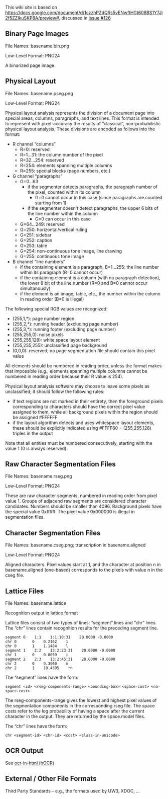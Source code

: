 This wiki site is based on https://docs.google.com/document/d/1czzhPZdQRs5vENwftHGt608BS1Y7Jj2f5ZZIkuSKP8A/preview#, discussed in [issue #126](https://github.com/tmbdev/ocropy/issues/126)

## Binary Page Images

File Names: basename.bin.png

Low-Level Format: PNG24

A binarized page image.


## Physical Layout

File Names: basename.pseg.png

Low-Level Format: PNG24

Physical layout analysis represents the division of a document page into special areas, columns, paragraphs, and text lines.
This format is intended to represent with pixel-accuracy the results of “classical”, non-probabilistic physical layout analysis.
These divisions are encoded as follows into the format:
* R channel “columns”
  * R=0: reserved
  * R=1…31: the column number of the pixel
  * R=32…254: reserved
  * R=254: elements spanning multiple columns
  * R=255: special blocks (page numbers, etc.)
* G channel “paragraphs”
  * G=0…63
    * if the segmenter detects paragraphs, the paragraph number of the pixel, counted within its column
      * G=0 cannot occur in this case (since paragraphs are counted starting from 1)
    * if the segmenter doesn't detect paragraphs, the upper 6 bits of the line number within the column
      * G=0 can occur in this case
  * G=64…249: reserved
  * G=250: horizontal/vertical ruling
  * G=251: sidebar
  * G=252: caption
  * G=253: table
  * G=254: non-continuous tone image, line drawing
  * G=255: continuous tone image
* B channel “line numbers”
  * if the containing element is a paragraph, B=1…255: the line number within its paragraph (B=0 cannot occur)
  * if the containing element is a column (with no paragraph detection), the lower 8 bit of the line number (R=0 and B=0 cannot occur simultanously)
  * if the element is an image, table, etc., the number within the column in reading order (B=0 is illegal)

The following special RGB values are recognized:
* (255,1,*): page number region
* (255,2,*): running header (excluding page number)
* (255,3,*): running footer (excluding page number)
* (255,255,0): noise pixels
* (255,255,128): white space layout element
* (255,255,255): unclassified page background
* (0,0,0): reserved; no page segmentation file should contain this pixel value

All elements should be numbered in reading order, unless the format makes that impossible (e.g., elements spanning multiple columns cannot be numbered in reading order because their R value is 254).

Physical layout analysis software may choose to leave some pixels as unclassified; it should follow the following rules:
* if text regions are not marked in their entirety, then the foreground pixels corresponding to characters should have the correct pixel value assigned to them, while all background pixels within the region should be assigned #FFFFFF
* if the layout algorithm detects and uses whitespace layout elements, these should be explicitly indicated using #FFFF80 = (255,255,128) triples in the output

Note that all entities must be numbered consecutively, starting with the value 1 (0 is always reserved).


## Raw Character Segmentation Files

File Names: basename.rseg.png

Low-Level Format: PNG24

These are raw character segments, numbered in reading order from pixel value 1. Groups of adjacend raw segments are considered character candidates. Numbers should be smaller than 4096. Background pixels have the special value 0xffffff. The pixel value 0x000000 is illegal in segmentation files.


## Character Segmentation Files

File Names: basename.cseg.png; transcription in basename.aligned

Low-Level Format: PNG24

Aligned characters. Pixel values start at 1, and the character at position n in basename.aligned (one-based) corresponds to the pixels with value n in the cseg file.


## Lattice Files

File Names: basename.lattice

Recognition output in lattice format

Lattice files consist of two types of lines: “segment” lines and “chr” lines.  The “chr” lines contain recognition results for the preceding segment line.

```
segment 0    1:1    1:1:10:31    20.0000 -0.0000
chr 0       0    0.2162    1
chr 0       1    1.1484    l
segment 1    2:2    13:2:23:31    20.0000 -0.0000
chr 1       0    0.0059    i
segment 2    2:3    13:2:45:31    20.0000 -0.0000
chr 2       0    9.3060    m
chr 2       1    10.4395    rn
```

The “segment” lines have the form:
```
segment <id> <rseg-components-range> <bounding-box> <space-cost> <no-space-cost>
```

The rseg-components-range gives the lowest and highest pixel values of the segmentation components in the corresponding rseg file.  The space costs refer to the log probability of having a space after the current character in the output.  They are returned by the space.model files.

The “chr” lines have the form:
```
chr <segment-id> <chr-id> <cost> <class-in-unicode>
```


## OCR Output

See [ocr-in-html (hOCR)](https://hocr.info)


## External / Other File Formats

Third Party Standards – e.g., the formats used by UW3, XDOC, …



